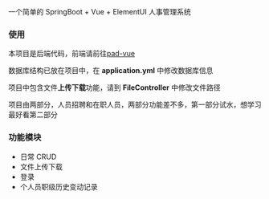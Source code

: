 一个简单的 SpringBoot + Vue + ElementUI 人事管理系统

### 使用

本项目是后端代码，前端请前往[pad-vue](https://github.com/irenjie/pad-vue)   

数据库结构已放在项目中，在 **application.yml** 中修改数据库信息

项目中包含文件**上传下载**功能，请到 **FileController** 中修改文件路径  

项目由两部分，人员招聘和在职人员，两部分功能差不多，第一部分试水，想学习最好看第二部分

### 功能模块

- 日常 CRUD
- 文件上传下载
- 登录
- 个人员职级历史变动记录
